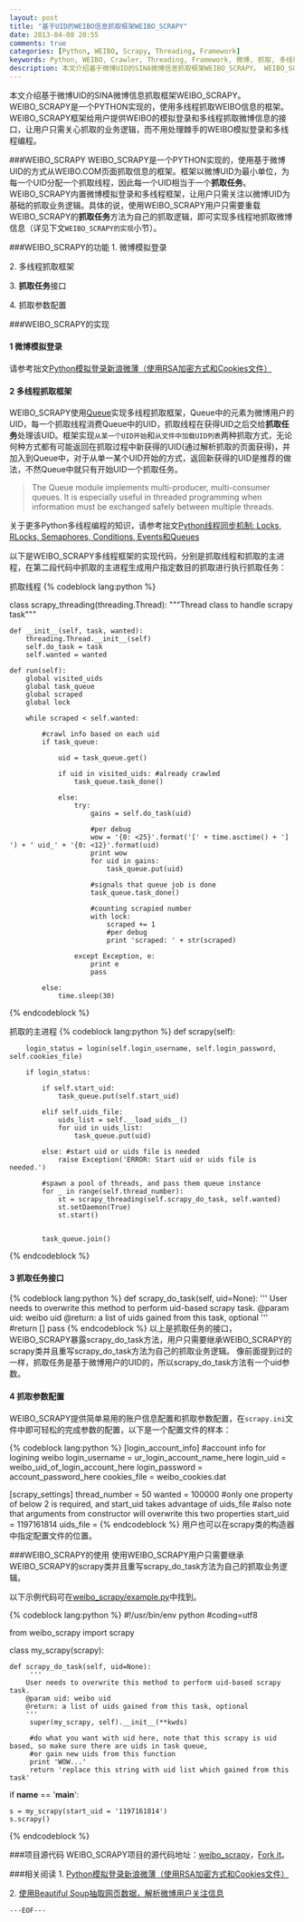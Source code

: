 ```yaml
---
layout: post
title: "基于UID的WEIBO信息抓取框架WEIBO_SCRAPY"
date: 2013-04-08 20:55
comments: true
categories: [Python, WEIBO, Scrapy, Threading, Framework]
keywords: Python, WEIBO, Crawler, Threading, Framework, 微博, 抓取, 多线程, 框架, UID, SINA
description: 本文介绍基于微博UID的SINA微博信息抓取框架WEIBO_SCRAPY。 WEIBO_SCRAPY是一个PYTHON实现的，使用多线程抓取WEIBO信息的框架。WEIBO_SCRAPY框架给用户提供WEIBO的模拟登录和多线程抓取微博信息的接口，让用户只需关心抓取的业务逻辑，而不用处理棘手的WEIBO模拟登录和多线程编程。
---
```


本文介绍基于微博UID的SINA微博信息抓取框架WEIBO\_SCRAPY。 WEIBO\_SCRAPY是一个PYTHON实现的，使用多线程抓取WEIBO信息的框架。WEIBO\_SCRAPY框架给用户提供WEIBO的模拟登录和多线程抓取微博信息的接口，让用户只需关心抓取的业务逻辑，而不用处理棘手的WEIBO模拟登录和多线程编程。

###WEIBO\_SCRAPY
WEIBO\_SCRAPY是一个PYTHON实现的，使用基于微博UID的方式从WEIBO.COM页面抓取信息的框架。框架以微博UID为最小单位，为每一个UID分配一个抓取线程，因此每一个UID相当于一个**抓取任务**。WEIBO\_SCRAPY内置微博模拟登录和多线程框架，让用户只需关注以微博UID为基础的抓取业务逻辑。具体的说，使用WEIBO\_SCRAPY用户只需要重载WEIBO\_SCRAPY的**抓取任务**方法为自己的抓取逻辑，即可实现多线程地抓取微博信息（详见下文`WEIBO_SCRAPY的实现`小节）。

###WEIBO\_SCRAPY的功能
1\. 微博模拟登录

2\. 多线程抓取框架

3\. **抓取任务**接口

4\. 抓取参数配置

###WEIBO\_SCRAPY的实现

#### 1 微博模拟登录
请参考拙文[Python模拟登录新浪微薄（使用RSA加密方式和Cookies文件）][weibo_login]

#### 2 多线程抓取框架
WEIBO\_SCRAPY使用[Queue][python_queue]实现多线程抓取框架，Queue中的元素为微博用户的UID，每一个抓取线程消费Queue中的UID，抓取线程在获得UID之后交给**抓取任务**处理该UID。框架实现`从某一个UID开始`和`从文件中加载UID列表`两种抓取方式，无论何种方式都有可能返回在抓取过程中新获得的UID(通过解析抓取的页面获得)，并加入到Queue中，对于从单一某个UID开始的方式，返回新获得的UID是推荐的做法，不然Queue中就只有开始UID一个抓取任务。

> The Queue module implements multi-producer, multi-consumer queues. It is especially useful in threaded programming when information must be exchanged safely between multiple threads. 

关于更多Python多线程编程的知识，请参考拙文[Python线程同步机制: Locks, RLocks, Semaphores, Conditions, Events和Queues][threading]

以下是WEIBO\_SCRAPY多线程框架的实现代码，分别是抓取线程和抓取的主进程，在第二段代码中抓取的主进程生成用户指定数目的抓取进行执行抓取任务：

抓取线程
{% codeblock  lang:python %}

class scrapy_threading(threading.Thread):
    """Thread class to handle scrapy task"""
    
    def __init__(self, task, wanted):
        threading.Thread.__init__(self)
        self.do_task = task
        self.wanted = wanted
        
    def run(self):
        global visited_uids
        global task_queue
        global scraped
        global lock
    
        while scraped < self.wanted:
            
            #crawl info based on each uid
            if task_queue:
              
                uid = task_queue.get()
                
                if uid in visited_uids: #already crawled
                    task_queue.task_done()
                
                else:
                    try:
                        gains = self.do_task(uid)
                        
                        #per debug
                        wow = '{0: <25}'.format('[' + time.asctime() + '] ') + ' uid_' + '{0: <12}'.format(uid)
                        print wow
                        for uid in gains:
                            task_queue.put(uid)
                        
                        #signals that queue job is done
                        task_queue.task_done()
                        
                        #counting scrapied number
                        with lock:
                            scraped += 1
                            #per debug
                            print 'scraped: ' + str(scraped)
                            
                    except Exception, e:
                        print e
                        pass
                        
            else:
                time.sleep(30)
{% endcodeblock %}

抓取的主进程
{% codeblock lang:python %}
def scrapy(self):
        
        login_status = login(self.login_username, self.login_password, self.cookies_file)
    
        if login_status:
            
            if self.start_uid:
                task_queue.put(self.start_uid)
            
            elif self.uids_file:
                uids_list = self.__load_uids__()
                for uid in uids_list:
                    task_queue.put(uid)
                
            else: #start uid or uids file is needed
                raise Exception('ERROR: Start uid or uids file is needed.') 
           
            #spawn a pool of threads, and pass them queue instance 
            for _ in range(self.thread_number):
                st = scrapy_threading(self.scrapy_do_task, self.wanted)
                st.setDaemon(True)
                st.start()
                
            
            task_queue.join()
                
{% endcodeblock %}

#### 3 抓取任务接口
{% codeblock lang:python %}
  def scrapy_do_task(self, uid=None):
        '''
        User needs to overwrite this method to perform uid-based scrapy task.
        @param uid: weibo uid
        @return: a list of uids gained from this task, optional
        '''
        #return []
        pass
{% endcodeblock %}
以上是抓取任务的接口，WEIBO\_SCRAPY暴露scrapy\_do\_task方法，用户只需要继承WEIBO\_SCRAPY的scrapy类并且重写scrapy\_do\_task方法为自己的抓取业务逻辑。
像前面提到过的一样，抓取任务是基于微博用户的UID的，所以scrapy\_do\_task方法有一个uid参数。

#### 4 抓取参数配置
WEIBO\_SCRAPY提供简单易用的账户信息配置和抓取参数配置，在`scrapy.ini`文件中即可轻松的完成参数的配置，以下是一个配置文件的样本：

{% codeblock lang:python %}
[login_account_info]
#account info for logining weibo 
login_username = ur_login_account_name_here
login_uid = weibo_uid_of_login_account_here
login_password = account_password_here
cookies_file = weibo_cookies.dat

[scrapy_settings]
thread_number = 50
wanted = 100000
#only one property of below 2 is required, and start_uid takes advantage of uids_file
#also note that arguments from constructor will overwrite this two properties 
start_uid = 1197161814
uids_file =
{% endcodeblock %}
用户也可以在scrapy类的构造器中指定配置文件的位置。

###WEIBO\_SCRAPY的使用
使用WEIBO\_SCRAPY用户只需要继承WEIBO\_SCRAPY的scrapy类并且重写scrapy\_do\_task方法为自己的抓取业务逻辑。

以下示例代码可在[weibo_scrapy/example.py][example]中找到。

{% codeblock lang:python %}
#!/usr/bin/env python
#coding=utf8

from weibo_scrapy import scrapy


class my_scrapy(scrapy):
    
    def scrapy_do_task(self, uid=None):
         '''
        User needs to overwrite this method to perform uid-based scrapy task.
        @param uid: weibo uid
        @return: a list of uids gained from this task, optional
        '''
         super(my_scrapy, self).__init__(**kwds)
         
         #do what you want with uid here, note that this scrapy is uid based, so make sure there are uids in task queue, 
         #or gain new uids from this function
         print 'WOW...'
         return 'replace this string with uid list which gained from this task'
     
if __name__ == '__main__':
    
    s = my_scrapy(start_uid = '1197161814')
    s.scrapy()
    
{% endcodeblock %}



###项目源代码
WEIBO\_SCRAPY项目的源代码地址：[weibo_scrapy][weibo_scrapy]，[Fork it][fork]。

###相关阅读
1\. [Python模拟登录新浪微薄（使用RSA加密方式和Cookies文件）][weibo_login]

2\. [使用Beautiful Soup抽取网页数据，解析微博用户关注信息][following_ntk]


`---EOF---`


<!-- PUT reference-style links below-->
[weibo_login]: /blog/2013/03/18/sina-weibo-login-simulator-in-python/
[python_queue]: http://docs.python.org/2/library/queue.html
[threading]:/blog/2013/02/28/python-threads-synchronization-locks/
[example]:https://github.com/yoyzhou/weibo_scrapy/blob/master/example.py
[weibo_following_ntk_scrapy]:https://github.com/yoyzhou/weibo_scrapy/blob/master/weibo_following_ntk_scrapy.py
[following_ntk]:/blog/2013/03/23/extract-data-with-beautifulsoup-taking-weibo-4-example/
[weibo_scrapy]: https://github.com/yoyzhou/weibo_scrapy
[fork]:https://github.com/yoyzhou/weibo_scrapy/fork






